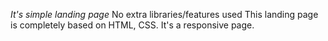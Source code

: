 *It's simple landing page*
No extra libraries/features used
This landing page is completely based on HTML, CSS.
It's a responsive page.
